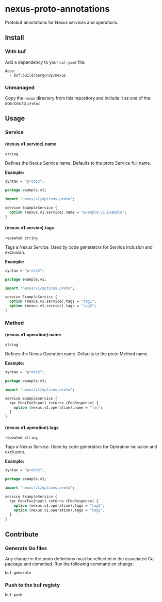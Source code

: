 # nexus-proto-annotations

Protobuf annotations for Nexus services and operations.

## Install

### With buf

Add a dependency to your `buf.yaml` file:

```
deps:
  - buf.build/bergundy/nexus
```

### Unmanaged

Copy the `nexus` directory from this repository and include it as one of the sources to `protoc`.

## Usage

### Service

#### (nexus.v1.service).name

`string`

Defines the Nexus Service name. Defaults to the proto Service full name.

**Example:**

```protobuf
syntax = "proto3";

package example.v1;

import "nexus/v1/options.proto";

service ExampleService {
  option (nexus.v1.service).name = "example.v1.Example";
}
```

#### (nexus.v1.service).tags

`repeated string`

Tags a Nexus Service. Used by code generators for Service inclusion and exclusion.

**Example:**

```protobuf
syntax = "proto3";

package example.v1;

import "nexus/v1/options.proto";

service ExampleService {
  option (nexus.v1.service).tags = "tag1";
  option (nexus.v1.service).tags = "tag2";
}
```

### Method

#### (nexus.v1.operation).name

`string`

Defines the Nexus Operation name. Defaults to the proto Method name.

**Example:**

```protobuf
syntax = "proto3";

package example.v1;

import "nexus/v1/options.proto";

service ExampleService {
  rpc Foo(FooInput) returns (FooResponse) {
	option (nexus.v1.operation).name = "foo";
  }
}
```

#### (nexus.v1.operation).tags

`repeated string`

Tags a Nexus Service. Used by code generators for Operation inclusion and exclusion.

**Example:**

```protobuf
syntax = "proto3";

package example.v1;

import "nexus/v1/options.proto";

service ExampleService {
  rpc Foo(FooInput) returns (FooResponse) {
	option (nexus.v1.operation).tags = "tag1";
	option (nexus.v1.operation).tags = "tag2";
  }
}
```

## Contribute

### Generate Go files

Any change in the proto definitions must be reflected in the associated Go package and commited. Run the following command on change:

`buf generate`


### Push to the buf registy

`buf push`

